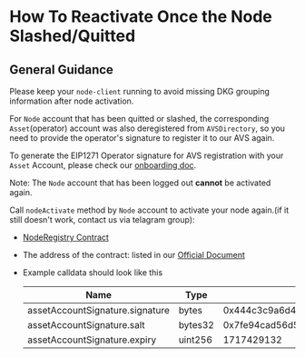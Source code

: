 # How To Reactivate Once the Node Slashed/Quitted

## General Guidance

Please keep your `node-client` running to avoid missing DKG grouping information after node activation.

For `Node` account that has been quitted or slashed, the corresponding `Asset`(operator) account was also deregistered from `AVSDirectory`, so you need to provide the operator's signature to register it to our AVS again.

To generate the EIP1271 Operator signature for AVS registration with your `Asset` Account, please check our [onboarding doc](/docs/eigenlayer-onboarding.md#generate-the-eip1271-operator-signature-for-avs-registration-with-your-asset-account).

Note: The `Node` account that has been logged out **cannot** be activated again.

Call `nodeActivate` method by `Node` account to activate your node again.(if it still doesn't work, contact us via telagram group):

- [NodeRegistry Contract](https://github.com/ARPA-Network/BLS-TSS-Network/blob/main/contracts/src/NodeRegistry.sol)
- The address of the contract: listed in our [Official Document](https://docs.arpanetwork.io/randcast/supported-networks-and-parameters)

- Example calldata should look like this

  | Name                            | Type    | Data                                                                                                                                 |
  | ------------------------------- | ------- | ------------------------------------------------------------------------------------------------------------------------------------ |
  | assetAccountSignature.signature | bytes   | 0x444c3c9a6d487299162b02ac7e705ba533bc03445eda8d2e4f498bf430cbe21421a3c8933b0fa08e5fb43ee2a38896028694accebd0f77620eebf9bb93a3d4fc1c |
  | assetAccountSignature.salt      | bytes32 | 0x7fe94cad56d5aaeb5921b08ca90668654210fde42fed0c9507e8b5d796491bfc                                                                   |
  | assetAccountSignature.expiry    | uint256 | 1717429132                                                                                                                           |

